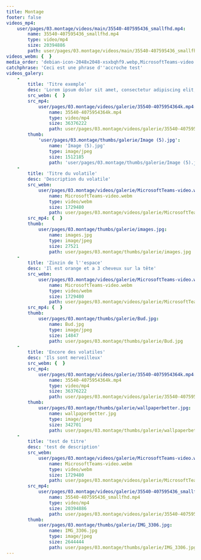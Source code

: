 ```yaml
---
title: Montage
footer: false
videos_mp4:
    user/pages/03.montage/videos/main/35540-407595436_smallfhd.mp4:
        name: 35540-407595436_smallfhd.mp4
        type: video/mp4
        size: 20394886
        path: user/pages/03.montage/videos/main/35540-407595436_smallfhd.mp4
videos_webm: {  }
media_order: 'debian-icon-2048x2048-xsxbqhf9.webp,MicrosoftTeams-video.webm'
catchphrase: 'Ceci est une phrase d''accroche test'
videos_galery:
    -
        title: 'Titre exemple'
        desc: 'Lorem ipsum dolor sit amet, consectetur adipiscing elit, sed do eiusmod tempor incididunt ut labore et dolore magna aliqua. Ut enim ad minim veniam, quis nostrud exercitation ullamco laboris nisi ut aliquip ex ea commodo consequat. Duis aute irure dolor in reprehenderit in voluptate velit esse cillum dolore eu fugiat nulla pariatur. Excepteur sint occaecat cupidatat non proident, sunt in culpa qui officia deserunt mollit anim id est laborum.'
        src_webm: {  }
        src_mp4:
            user/pages/03.montage/videos/galerie/35540-4075954364k.mp4:
                name: 35540-4075954364k.mp4
                type: video/mp4
                size: 36376222
                path: user/pages/03.montage/videos/galerie/35540-4075954364k.mp4
        thumb:
            'user/pages/03.montage/thumbs/galerie/Image (5).jpg':
                name: 'Image (5).jpg'
                type: image/jpeg
                size: 1512185
                path: 'user/pages/03.montage/thumbs/galerie/Image (5).jpg'
    -
        title: 'Titre du volatile'
        desc: 'Description du volatile'
        src_webm:
            user/pages/03.montage/videos/galerie/MicrosoftTeams-video.webm:
                name: MicrosoftTeams-video.webm
                type: video/webm
                size: 1729480
                path: user/pages/03.montage/videos/galerie/MicrosoftTeams-video.webm
        src_mp4: {  }
        thumb:
            user/pages/03.montage/thumbs/galerie/images.jpg:
                name: images.jpg
                type: image/jpeg
                size: 27521
                path: user/pages/03.montage/thumbs/galerie/images.jpg
    -
        title: 'Zinzin de l''espace'
        desc: 'Il est orange et a 3 cheveux sur la tête'
        src_webm:
            user/pages/03.montage/videos/galerie/MicrosoftTeams-video.webm:
                name: MicrosoftTeams-video.webm
                type: video/webm
                size: 1729480
                path: user/pages/03.montage/videos/galerie/MicrosoftTeams-video.webm
        src_mp4: {  }
        thumb:
            user/pages/03.montage/thumbs/galerie/Bud.jpg:
                name: Bud.jpg
                type: image/jpeg
                size: 14847
                path: user/pages/03.montage/thumbs/galerie/Bud.jpg
    -
        title: 'Encore des volatiles'
        desc: 'Ils sont merveilleux'
        src_webm: {  }
        src_mp4:
            user/pages/03.montage/videos/galerie/35540-4075954364k.mp4:
                name: 35540-4075954364k.mp4
                type: video/mp4
                size: 36376222
                path: user/pages/03.montage/videos/galerie/35540-4075954364k.mp4
        thumb:
            user/pages/03.montage/thumbs/galerie/wallpaperbetter.jpg:
                name: wallpaperbetter.jpg
                type: image/jpeg
                size: 342701
                path: user/pages/03.montage/thumbs/galerie/wallpaperbetter.jpg
    -
        title: 'test de titre'
        desc: 'test de description'
        src_webm:
            user/pages/03.montage/videos/galerie/MicrosoftTeams-video.webm:
                name: MicrosoftTeams-video.webm
                type: video/webm
                size: 1729480
                path: user/pages/03.montage/videos/galerie/MicrosoftTeams-video.webm
        src_mp4:
            user/pages/03.montage/videos/galerie/35540-407595436_smallfhd.mp4:
                name: 35540-407595436_smallfhd.mp4
                type: video/mp4
                size: 20394886
                path: user/pages/03.montage/videos/galerie/35540-407595436_smallfhd.mp4
        thumb:
            user/pages/03.montage/thumbs/galerie/IMG_3306.jpg:
                name: IMG_3306.jpg
                type: image/jpeg
                size: 2644444
                path: user/pages/03.montage/thumbs/galerie/IMG_3306.jpg
---
```


